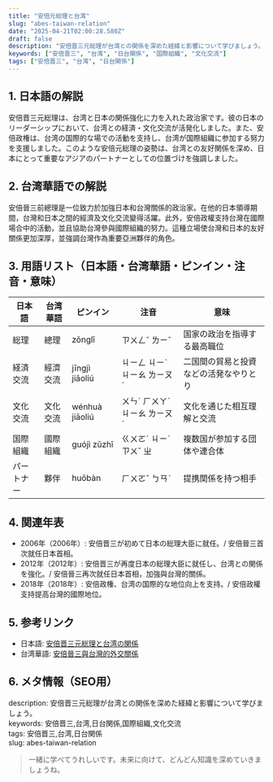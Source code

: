 ```yaml
---
title: "安倍元総理と台湾"
slug: "abes-taiwan-relation"
date: "2025-04-21T02:00:28.580Z"
draft: false
description: "安倍晋三元総理が台湾との関係を深めた経緯と影響について学びましょう。"
keywords: ["安倍晋三", "台湾", "日台関係", "国際組織", "文化交流"]
tags: ["安倍晋三", "台湾", "日台関係"]
---
```


## 1. 日本語の解説  
安倍晋三元総理は、台湾と日本の関係強化に力を入れた政治家です。彼の日本のリーダーシップにおいて、台湾との経済・文化交流が活発化しました。また、安倍政権は、台湾の国際的な場での活動を支持し、台湾が国際組織に参加する努力を支援しました。このような安倍元総理の姿勢は、台湾との友好関係を深め、日本にとって重要なアジアのパートナーとしての位置づけを強調しました。

## 2. 台湾華語での解説  
安倍晉三前總理是一位致力於加強日本和台灣關係的政治家。在他的日本領導期間，台灣和日本之間的經濟及文化交流變得活躍。此外，安倍政權支持台灣在國際場合中的活動，並且協助台灣參與國際組織的努力。這種立場使台灣和日本的友好關係更加深厚，並強調台灣作為重要亞洲夥伴的角色。

## 3. 用語リスト（日本語・台湾華語・ピンイン・注音・意味）  

| 日本語       | 台湾華語         | ピンイン      | 注音      | 意味                               |
|--------------|-----------------|--------------|----------|----------------------------------|
| 総理          | 總理             | zǒnglǐ        | ㄗㄨㄥˇ ㄌㄧˇ | 国家の政治を指導する最高職位         |
| 経済交流      | 經濟交流         | jīngjì jiāoliú | ㄐㄧㄥ ㄐㄧˋ ㄐㄧㄠ ㄌㄧㄡˊ| 二国間の貿易と投資などの活発なやりとり|
| 文化交流      | 文化交流         | wénhuà jiāoliú | ㄨㄣˊ ㄏㄨㄚˋ ㄐㄧㄠ ㄌㄧㄡˊ| 文化を通じた相互理解と交流          |
| 国際組織      | 國際組織         | guójì zǔzhī    | ㄍㄨㄛˊ ㄐㄧˋ ㄗㄨˇ ㄓ             | 複数国が参加する団体や連合体          |
| パートナー    | 夥伴             | huǒbàn        | ㄏㄨㄛˇ ㄅㄢˋ | 提携関係を持つ相手                 |

## 4. 関連年表  

- 2006年（2006年）: 安倍晋三が初めて日本の総理大臣に就任。/ 安倍晉三首次就任日本首相。
- 2012年（2012年）: 安倍晋三が再度日本の総理大臣に就任し、台湾との関係を強化。/ 安倍晉三再次就任日本首相，加強與台灣的關係。
- 2018年（2018年）: 安倍政権、台湾の国際的な地位向上を支持。/ 安倍政權支持提高台灣的國際地位。

## 5. 参考リンク  
- 日本語: [安倍晋三元総理と台湾の関係](https://www.sankei.com/article/20210701/6ZCTZ7LMXZPCVHFFUU6B26T7VA/)
- 台湾華語: [安倍晉三與台灣的外交關係](https://www.cw.com.tw/article/5108183)

## 6. メタ情報（SEO用）  
description: 安倍晋三元総理が台湾との関係を深めた経緯と影響について学びましょう。  
keywords: 安倍晋三,台湾,日台関係,国際組織,文化交流  
tags: 安倍晋三,台湾,日台関係  
slug: abes-taiwan-relation

> 一緒に学べてうれしいです。未来に向けて、どんどん知識を深めていきましょうね。
